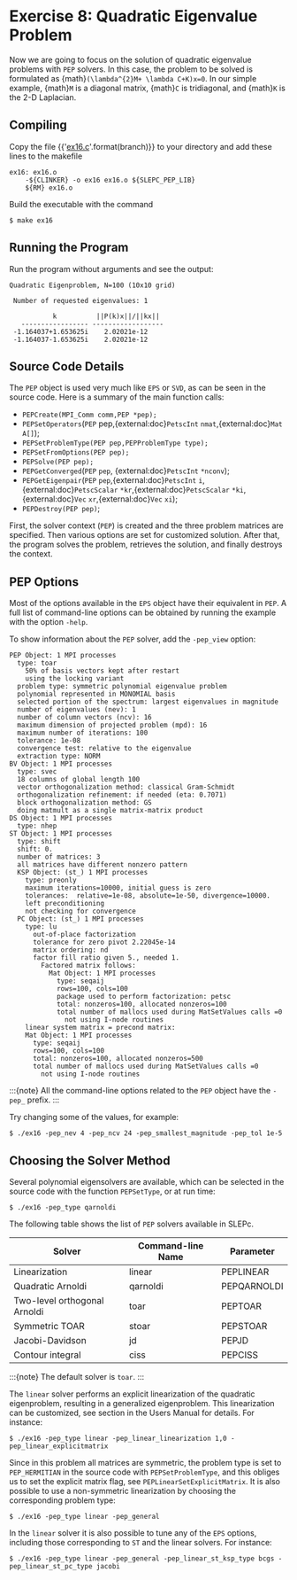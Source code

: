 # Exercise 8: Quadratic Eigenvalue Problem

Now we are going to focus on the solution of quadratic eigenvalue problems with `PEP` solvers. In this case, the problem to be solved is formulated as {math}`(\lambda^{2}M+ \lambda C+K)x=0`. In our simple example, {math}`M` is a diagonal matrix, {math}`C` is tridiagonal, and {math}`K` is the 2-D Laplacian.

## Compiling

Copy the file {{'[ex16.c](https://slepc.upv.es/{}/src/pep/tutorials/ex16.c.html)'.format(branch)}} to your directory and add these lines to the makefile

```{code} make
ex16: ex16.o
	-${CLINKER} -o ex16 ex16.o ${SLEPC_PEP_LIB}
	${RM} ex16.o
```

Build the executable with the command

```{code} console
$ make ex16
```

## Running the Program

Run the program without arguments and see the output:

```{code}
Quadratic Eigenproblem, N=100 (10x10 grid)

 Number of requested eigenvalues: 1

           k          ||P(k)x||/||kx||
   ----------------- ------------------
 -1.164037+1.653625i    2.02021e-12
 -1.164037-1.653625i    2.02021e-12
```

## Source Code Details

The `PEP` object is used very much like `EPS` or `SVD`, as can be seen in the source code. Here is a summary of the main function calls:

* `PEPCreate(MPI_Comm comm,PEP *pep);`
* `PEPSetOperators`(`PEP` pep,{external:doc}`PetscInt` `nmat`,{external:doc}`Mat` `A[]`);
* `PEPSetProblemType(PEP pep,PEPProblemType type);`
* `PEPSetFromOptions(PEP pep);`
* `PEPSolve(PEP pep);`
* `PEPGetConverged`(`PEP` `pep`, {external:doc}`PetscInt` `*nconv`);
* `PEPGetEigenpair`(`PEP` `pep`,{external:doc}`PetscInt` `i`,{external:doc}`PetscScalar` `*kr`,{external:doc}`PetscScalar` `*ki`,{external:doc}`Vec` `xr`,{external:doc}`Vec` `xi`);
* `PEPDestroy(PEP pep)`;

First, the solver context (`PEP`) is created and the three problem matrices are specified. Then various options are set for customized solution. After that, the program solves the problem, retrieves the solution, and finally destroys the context.

## PEP Options

Most of the options available in the `EPS` object have their equivalent in `PEP`.  A full list of command-line options can be obtained by running the example
with the option `-help`.

To show information about the `PEP` solver, add the `-pep_view` option:

```{code}
PEP Object: 1 MPI processes
  type: toar
    50% of basis vectors kept after restart
    using the locking variant
  problem type: symmetric polynomial eigenvalue problem
  polynomial represented in MONOMIAL basis
  selected portion of the spectrum: largest eigenvalues in magnitude
  number of eigenvalues (nev): 1
  number of column vectors (ncv): 16
  maximum dimension of projected problem (mpd): 16
  maximum number of iterations: 100
  tolerance: 1e-08
  convergence test: relative to the eigenvalue
  extraction type: NORM
BV Object: 1 MPI processes
  type: svec
  18 columns of global length 100
  vector orthogonalization method: classical Gram-Schmidt
  orthogonalization refinement: if needed (eta: 0.7071)
  block orthogonalization method: GS
  doing matmult as a single matrix-matrix product
DS Object: 1 MPI processes
  type: nhep
ST Object: 1 MPI processes
  type: shift
  shift: 0.
  number of matrices: 3
  all matrices have different nonzero pattern
  KSP Object: (st_) 1 MPI processes
    type: preonly
    maximum iterations=10000, initial guess is zero
    tolerances:  relative=1e-08, absolute=1e-50, divergence=10000.
    left preconditioning
    not checking for convergence
  PC Object: (st_) 1 MPI processes
    type: lu
      out-of-place factorization
      tolerance for zero pivot 2.22045e-14
      matrix ordering: nd
      factor fill ratio given 5., needed 1.
        Factored matrix follows:
          Mat Object: 1 MPI processes
            type: seqaij
            rows=100, cols=100
            package used to perform factorization: petsc
            total: nonzeros=100, allocated nonzeros=100
            total number of mallocs used during MatSetValues calls =0
              not using I-node routines
    linear system matrix = precond matrix:
    Mat Object: 1 MPI processes
      type: seqaij
      rows=100, cols=100
      total: nonzeros=100, allocated nonzeros=500
      total number of mallocs used during MatSetValues calls =0
        not using I-node routines
```

:::{note}
All the command-line options related to the `PEP` object have the `-pep_` prefix.
:::

Try changing some of the values, for example:

```{code} console
$ ./ex16 -pep_nev 4 -pep_ncv 24 -pep_smallest_magnitude -pep_tol 1e-5
```

## Choosing the Solver Method

Several polynomial eigensolvers are available, which can be selected in the source code with the function `PEPSetType`, or at run time:

```{code} console
$ ./ex16 -pep_type qarnoldi
```

The following table shows the list of `PEP` solvers available in SLEPc.

Solver                        |  Command-line Name  |  Parameter
---                           |---                  |---
Linearization                 |  linear             |  PEPLINEAR
Quadratic Arnoldi             |  qarnoldi           |  PEPQARNOLDI
Two-level orthogonal Arnoldi  |  toar               |  PEPTOAR
Symmetric TOAR                |  stoar              |  PEPSTOAR
Jacobi-Davidson               |  jd                 |  PEPJD
Contour integral              |  ciss               |  PEPCISS

:::{note}
The default solver is `toar`.
:::

The `linear` solver performs an explicit linearization of the quadratic eigenproblem, resulting in a generalized eigenproblem. This linearization can be customized, see section [](#sec:linearization) in the Users Manual for details. For instance:

```{code} console
$ ./ex16 -pep_type linear -pep_linear_linearization 1,0 -pep_linear_explicitmatrix
```

Since in this problem all matrices are symmetric, the problem type is set to `PEP_HERMITIAN` in the source code with `PEPSetProblemType`, and this obliges us to set the explicit matrix flag, see `PEPLinearSetExplicitMatrix`.  It is also possible to use a non-symmetric linearization by choosing the corresponding problem type:

```{code} console
$ ./ex16 -pep_type linear -pep_general
```

In the `linear` solver it is also possible to tune any of the `EPS` options, including those corresponding to `ST` and the linear solvers. For instance:

```{code} console
$ ./ex16 -pep_type linear -pep_general -pep_linear_st_ksp_type bcgs -pep_linear_st_pc_type jacobi
```

